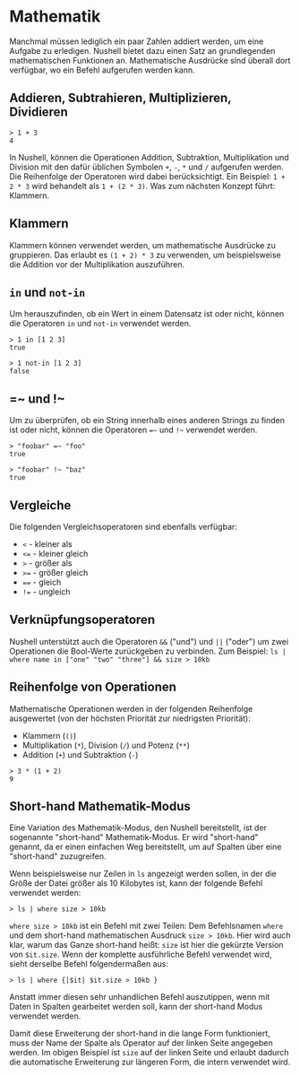 # Mathematik

Manchmal müssen lediglich ein paar Zahlen addiert werden, um eine Aufgabe zu erledigen. Nushell bietet dazu einen Satz an grundlegenden mathematischen Funktionen an. Mathematische Ausdrücke sind überall dort verfügbar, wo ein Befehl aufgerufen werden kann.

## Addieren, Subtrahieren, Multiplizieren, Dividieren

```
> 1 + 3
4
```

In Nushell, können die Operationen Addition, Subtraktion, Multiplikation und Division mit den dafür üblichen Symbolen `+`, `-`, `*` und `/` aufgerufen werden. Die Reihenfolge der Operatoren wird dabei berücksichtigt. Ein Beispiel: `1 + 2 * 3` wird behandelt als `1 + (2 * 3)`. Was zum nächsten Konzept führt: Klammern.

## Klammern

Klammern können verwendet werden, um mathematische Ausdrücke zu gruppieren. Das erlaubt es `(1 + 2) * 3` zu verwenden, um beispielsweise die Addition vor der Multiplikation auszuführen.

## `in` und `not-in`

Um herauszufinden, ob ein Wert in einem Datensatz ist oder nicht, können die Operatoren `in` und `not-in` verwendet werden.

```
> 1 in [1 2 3]
true
```

```
> 1 not-in [1 2 3]
false
```

## =~ und !~

Um zu überprüfen, ob ein String innerhalb eines anderen Strings zu finden ist oder nicht, können die Operatoren `=~` und `!~` verwendet werden.

```
> "foobar" =~ "foo"
true
```

```
> "foobar" !~ "baz"
true
```

## Vergleiche

Die folgenden Vergleichsoperatoren sind ebenfalls verfügbar:

* `<` - kleiner als
* `<=` - kleiner gleich
* `>` - größer als
* `>=` - größer gleich
* `==` - gleich
* `!=` - ungleich

## Verknüpfungsoperatoren

Nushell unterstützt auch die Operatoren `&&` ("und") und `||` ("oder") um zwei Operationen die Bool-Werte zurückgeben zu verbinden. Zum Beispiel: `ls | where name in ["one" "two" "three"] && size > 10kb`

## Reihenfolge von Operationen

Mathematische Operationen werden in der folgenden Reihenfolge ausgewertet (von der höchsten Priorität zur niedrigsten Priorität):

* Klammern (`()`)
* Multiplikation (`*`), Division (`/`) und Potenz (`**`)
* Addition (`+`) und Subtraktion (`-`)

```
> 3 * (1 + 2)
9
```

## Short-hand Mathematik-Modus

Eine Variation des Mathematik-Modus, den Nushell bereitstellt, ist der sogenannte "short-hand" Mathematik-Modus. Er wird "short-hand" genannt, da er einen einfachen Weg bereitstellt, um auf Spalten über eine "short-hand" zuzugreifen.

Wenn beispielsweise nur Zeilen in `ls` angezeigt werden sollen, in der die Größe der Datei größer als 10 Kilobytes ist, kann der folgende Befehl verwendet werden:

```
> ls | where size > 10kb
```

`where size > 10kb`  ist ein Befehl mit zwei Teilen: Dem Befehlsnamen `where` und dem short-hand mathematischen Ausdruck `size > 10kb`. Hier wird auch klar, warum das Ganze short-hand heißt: `size` ist hier die gekürzte Version von `$it.size`. Wenn der komplette ausführliche Befehl verwendet wird, sieht derselbe Befehl folgendermaßen aus:

```
> ls | where {|$it| $it.size > 10kb }
```

Anstatt immer diesen sehr unhandlichen Befehl auszutippen, wenn mit Daten in Spalten gearbeitet werden soll, kann der short-hand Modus verwendet werden.

Damit diese Erweiterung der short-hand in die lange Form funktioniert, muss der Name der Spalte als Operator auf der linken Seite angegeben werden. Im obigen Beispiel ist `size` auf der linken Seite und erlaubt dadurch die automatische Erweiterung zur längeren Form, die intern verwendet wird.
